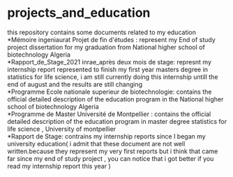 # projects_and_education
this repository contains some documents related to my education <br/>
*Mémoire ingeniaurat Projet de fin d'études :  represent my End of study project dissertation for my graduation from National higher school of biotechnology Algeria <br/> 
*Rapport_de_Stage_2021 inrae_après deux mois de stage: represnt my internship report represented to finish my first year masters degree in statistics for life science, i am still currently doing this internship untill the end of august and the results are still changing <br/>
*Programme Ecole nationale superieur de biotechnologie: contains the official detailed description of the education program in the National higher school of biotechnology Algeria <br/>
*Programme de Master Université de Montpellier : contains the official detailed description of the education program in master degree statistics for life science , University of montpellier <br/>
*Rapport de Stage: contrains my internship reports since I began my university education( i admit that these document are not well written.because they represent my very first reports but i think that came far since my end of study project , you can notice that i got better if you read my internship report this year ) <br/>
